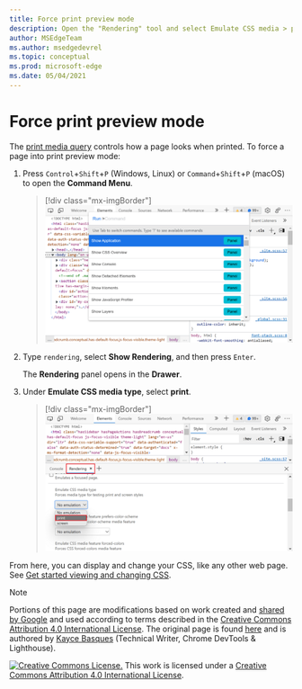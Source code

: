 ```yaml
---
title: Force print preview mode
description: Open the "Rendering" tool and select Emulate CSS media > print.
author: MSEdgeTeam
ms.author: msedgedevrel
ms.topic: conceptual
ms.prod: microsoft-edge
ms.date: 05/04/2021
---
```

<!-- Copyright Kayce Basques

   Licensed under the Apache License, Version 2.0 (the "License");
   you may not use this file except in compliance with the License.
   You may obtain a copy of the License at

       https://www.apache.org/licenses/LICENSE-2.0

   Unless required by applicable law or agreed to in writing, software
   distributed under the License is distributed on an "AS IS" BASIS,
   WITHOUT WARRANTIES OR CONDITIONS OF ANY KIND, either express or implied.
   See the License for the specific language governing permissions and
   limitations under the License.  -->
# Force print preview mode

The [print media query](https://developer.mozilla.org/docs/Web/CSS/Media_Queries/Using_media_queries) controls how a page looks when printed.  To force a page into print preview mode:

1. Press `Control`+`Shift`+`P` (Windows, Linux) or `Command`+`Shift`+`P` (macOS) to open the **Command Menu**.

   > [!div class="mx-imgBorder"]
   > ![Opening the command menu](../media/print-preview-open-command-menu.png)

1. Type `rendering`, select **Show Rendering**, and then press `Enter`.

   The **Rendering** panel opens in the **Drawer**.

1. Under **Emulate CSS media type**, select **print**.

   > [!div class="mx-imgBorder"]
   > ![The Rendering panel with the print CSS media type selected](../media/print-preview-css-media-type.png)

From here, you can display and change your CSS, like any other web page.  See [Get started viewing and changing CSS](./index.md).


<!-- ====================================================================== -->
> [!NOTE]
> Portions of this page are modifications based on work created and [shared by Google](https://developers.google.com/terms/site-policies) and used according to terms described in the [Creative Commons Attribution 4.0 International License](https://creativecommons.org/licenses/by/4.0).
> The original page is found [here](https://developers.google.com/web/tools/chrome-devtools/css/print-preview) and is authored by [Kayce Basques](https://developers.google.com/web/resources/contributors#kayce-basques) (Technical Writer, Chrome DevTools \& Lighthouse).

[![Creative Commons License.](https://i.creativecommons.org/l/by/4.0/88x31.png)](https://creativecommons.org/licenses/by/4.0)
This work is licensed under a [Creative Commons Attribution 4.0 International License](https://creativecommons.org/licenses/by/4.0).
